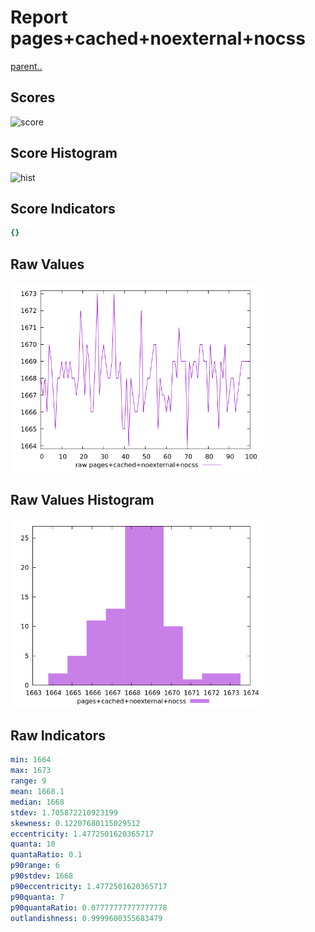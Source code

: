 # Report pages+cached+noexternal+nocss

[parent..](./..)  


## Scores

![score](./score.png)  

## Score Histogram

![hist](./hist.png)  

## Score Indicators

```yaml
{}

```

## Raw Values

![raw](./raw.png)  

## Raw Values Histogram

![raw hist](./raw_hist.png)  

## Raw Indicators

```yaml
min: 1664
max: 1673
range: 9
mean: 1668.1
median: 1668
stdev: 1.705872210923199
skewness: 0.12207680115029512
eccentricity: 1.4772501620365717
quanta: 10
quantaRatio: 0.1
p90range: 6
p90stdev: 1668
p90eccentricity: 1.4772501620365717
p90quanta: 7
p90quantaRatio: 0.07777777777777778
outlandishness: 0.9999600355683479

```

<style>
  img {
    max-width: 80%;
  }
</style>
      
